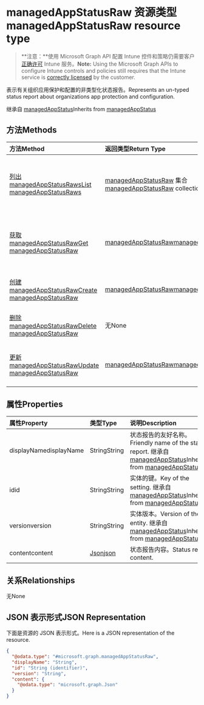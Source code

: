# <a name="managedappstatusraw-resource-type"></a><span data-ttu-id="a9c4f-101">managedAppStatusRaw 资源类型</span><span class="sxs-lookup"><span data-stu-id="a9c4f-101">managedAppStatusRaw resource type</span></span>

> <span data-ttu-id="a9c4f-102">**注意：**使用 Microsoft Graph API 配置 Intune 控件和策略仍需要客户[正确许可](https://go.microsoft.com/fwlink/?linkid=839381) Intune 服务。</span><span class="sxs-lookup"><span data-stu-id="a9c4f-102">**Note:** Using the Microsoft Graph APIs to configure Intune controls and policies still requires that the Intune service is [correctly licensed](https://go.microsoft.com/fwlink/?linkid=839381) by the customer.</span></span>

<span data-ttu-id="a9c4f-103">表示有关组织应用保护和配置的非类型化状态报告。</span><span class="sxs-lookup"><span data-stu-id="a9c4f-103">Represents an un-typed status report about organizations app protection and configuration.</span></span>

<span data-ttu-id="a9c4f-104">继承自 [managedAppStatus](../resources/intune_mam_managedappstatus.md)</span><span class="sxs-lookup"><span data-stu-id="a9c4f-104">Inherits from [managedAppStatus](../resources/intune_mam_managedappstatus.md)</span></span>

## <a name="methods"></a><span data-ttu-id="a9c4f-105">方法</span><span class="sxs-lookup"><span data-stu-id="a9c4f-105">Methods</span></span>
|<span data-ttu-id="a9c4f-106">方法</span><span class="sxs-lookup"><span data-stu-id="a9c4f-106">Method</span></span>|<span data-ttu-id="a9c4f-107">返回类型</span><span class="sxs-lookup"><span data-stu-id="a9c4f-107">Return Type</span></span>|<span data-ttu-id="a9c4f-108">说明</span><span class="sxs-lookup"><span data-stu-id="a9c4f-108">Description</span></span>|
|:---|:---|:---|
|[<span data-ttu-id="a9c4f-109">列出 managedAppStatusRaws</span><span class="sxs-lookup"><span data-stu-id="a9c4f-109">List managedAppStatusRaws</span></span>](../api/intune_mam_managedappstatusraw_list.md)|<span data-ttu-id="a9c4f-110">[managedAppStatusRaw](../resources/intune_mam_managedappstatusraw.md) 集合</span><span class="sxs-lookup"><span data-stu-id="a9c4f-110">[managedAppStatusRaw](../resources/intune_mam_managedappstatusraw.md) collection</span></span>|<span data-ttu-id="a9c4f-111">列出 [managedAppStatusRaw](../resources/intune_mam_managedappstatusraw.md) 对象的属性和关系。</span><span class="sxs-lookup"><span data-stu-id="a9c4f-111">List properties and relationships of the [managedAppStatusRaw](../resources/intune_mam_managedappstatusraw.md) objects.</span></span>|
|[<span data-ttu-id="a9c4f-112">获取 managedAppStatusRaw</span><span class="sxs-lookup"><span data-stu-id="a9c4f-112">Get managedAppStatusRaw</span></span>](../api/intune_mam_managedappstatusraw_get.md)|[<span data-ttu-id="a9c4f-113">managedAppStatusRaw</span><span class="sxs-lookup"><span data-stu-id="a9c4f-113">managedAppStatusRaw</span></span>](../resources/intune_mam_managedappstatusraw.md)|<span data-ttu-id="a9c4f-114">读取 [managedAppStatusRaw](../resources/intune_mam_managedappstatusraw.md) 对象的属性和关系。</span><span class="sxs-lookup"><span data-stu-id="a9c4f-114">Read properties and relationships of [plannerTaskDetails](../resources/intune_mam_managedappstatusraw.md) object.</span></span>|
|[<span data-ttu-id="a9c4f-115">创建 managedAppStatusRaw</span><span class="sxs-lookup"><span data-stu-id="a9c4f-115">Create managedAppStatusRaw</span></span>](../api/intune_mam_managedappstatusraw_create.md)|[<span data-ttu-id="a9c4f-116">managedAppStatusRaw</span><span class="sxs-lookup"><span data-stu-id="a9c4f-116">managedAppStatusRaw</span></span>](../resources/intune_mam_managedappstatusraw.md)|<span data-ttu-id="a9c4f-117">创建新的 [managedAppStatusRaw](../resources/intune_mam_managedappstatusraw.md) 对象。</span><span class="sxs-lookup"><span data-stu-id="a9c4f-117">Create a new [plannerBucket](../resources/intune_mam_managedappstatusraw.md) object.</span></span>|
|[<span data-ttu-id="a9c4f-118">删除 managedAppStatusRaw</span><span class="sxs-lookup"><span data-stu-id="a9c4f-118">Delete managedAppStatusRaw</span></span>](../api/intune_mam_managedappstatusraw_delete.md)|<span data-ttu-id="a9c4f-119">无</span><span class="sxs-lookup"><span data-stu-id="a9c4f-119">None</span></span>|<span data-ttu-id="a9c4f-120">删除 [managedAppStatusRaw](../resources/intune_mam_managedappstatusraw.md)。</span><span class="sxs-lookup"><span data-stu-id="a9c4f-120">Deletes a [managedAppStatusRaw](../resources/intune_mam_managedappstatusraw.md).</span></span>|
|[<span data-ttu-id="a9c4f-121">更新 managedAppStatusRaw</span><span class="sxs-lookup"><span data-stu-id="a9c4f-121">Update managedAppStatusRaw</span></span>](../api/intune_mam_managedappstatusraw_update.md)|[<span data-ttu-id="a9c4f-122">managedAppStatusRaw</span><span class="sxs-lookup"><span data-stu-id="a9c4f-122">managedAppStatusRaw</span></span>](../resources/intune_mam_managedappstatusraw.md)|<span data-ttu-id="a9c4f-123">更新 [managedAppStatusRaw](../resources/intune_mam_managedappstatusraw.md) 对象的属性。</span><span class="sxs-lookup"><span data-stu-id="a9c4f-123">Update the properties of a [calendar](../resources/intune_mam_managedappstatusraw.md) object.</span></span>|

## <a name="properties"></a><span data-ttu-id="a9c4f-124">属性</span><span class="sxs-lookup"><span data-stu-id="a9c4f-124">Properties</span></span>
|<span data-ttu-id="a9c4f-125">属性</span><span class="sxs-lookup"><span data-stu-id="a9c4f-125">Property</span></span>|<span data-ttu-id="a9c4f-126">类型</span><span class="sxs-lookup"><span data-stu-id="a9c4f-126">Type</span></span>|<span data-ttu-id="a9c4f-127">说明</span><span class="sxs-lookup"><span data-stu-id="a9c4f-127">Description</span></span>|
|:---|:---|:---|
|<span data-ttu-id="a9c4f-128">displayName</span><span class="sxs-lookup"><span data-stu-id="a9c4f-128">displayName</span></span>|<span data-ttu-id="a9c4f-129">String</span><span class="sxs-lookup"><span data-stu-id="a9c4f-129">String</span></span>|<span data-ttu-id="a9c4f-130">状态报告的友好名称。</span><span class="sxs-lookup"><span data-stu-id="a9c4f-130">Friendly name of the status report.</span></span> <span data-ttu-id="a9c4f-131">继承自 [managedAppStatus](../resources/intune_mam_managedappstatus.md)</span><span class="sxs-lookup"><span data-stu-id="a9c4f-131">Inherited from [managedAppStatus](../resources/intune_mam_managedappstatus.md)</span></span>|
|<span data-ttu-id="a9c4f-132">id</span><span class="sxs-lookup"><span data-stu-id="a9c4f-132">id</span></span>|<span data-ttu-id="a9c4f-133">String</span><span class="sxs-lookup"><span data-stu-id="a9c4f-133">String</span></span>|<span data-ttu-id="a9c4f-134">实体的键。</span><span class="sxs-lookup"><span data-stu-id="a9c4f-134">Key of the setting.</span></span> <span data-ttu-id="a9c4f-135">继承自 [managedAppStatus](../resources/intune_mam_managedappstatus.md)</span><span class="sxs-lookup"><span data-stu-id="a9c4f-135">Inherited from [managedAppStatus](../resources/intune_mam_managedappstatus.md)</span></span>|
|<span data-ttu-id="a9c4f-136">version</span><span class="sxs-lookup"><span data-stu-id="a9c4f-136">version</span></span>|<span data-ttu-id="a9c4f-137">String</span><span class="sxs-lookup"><span data-stu-id="a9c4f-137">String</span></span>|<span data-ttu-id="a9c4f-138">实体版本。</span><span class="sxs-lookup"><span data-stu-id="a9c4f-138">Version of the entity.</span></span> <span data-ttu-id="a9c4f-139">继承自 [managedAppStatus](../resources/intune_mam_managedappstatus.md)</span><span class="sxs-lookup"><span data-stu-id="a9c4f-139">Inherited from [managedAppStatus](../resources/intune_mam_managedappstatus.md)</span></span>|
|<span data-ttu-id="a9c4f-140">content</span><span class="sxs-lookup"><span data-stu-id="a9c4f-140">content</span></span>|[<span data-ttu-id="a9c4f-141">Json</span><span class="sxs-lookup"><span data-stu-id="a9c4f-141">json</span></span>](../resources/intune_mam_json.md)|<span data-ttu-id="a9c4f-142">状态报告内容。</span><span class="sxs-lookup"><span data-stu-id="a9c4f-142">Status report content.</span></span>|

## <a name="relationships"></a><span data-ttu-id="a9c4f-143">关系</span><span class="sxs-lookup"><span data-stu-id="a9c4f-143">Relationships</span></span>
<span data-ttu-id="a9c4f-144">无</span><span class="sxs-lookup"><span data-stu-id="a9c4f-144">None</span></span>
## <a name="json-representation"></a><span data-ttu-id="a9c4f-145">JSON 表示形式</span><span class="sxs-lookup"><span data-stu-id="a9c4f-145">JSON Representation</span></span>
<span data-ttu-id="a9c4f-146">下面是资源的 JSON 表示形式。</span><span class="sxs-lookup"><span data-stu-id="a9c4f-146">Here is a JSON representation of the resource.</span></span>
<!-- {
  "blockType": "resource",
  "keyProperty": "id",
  "@odata.type": "microsoft.graph.managedAppStatusRaw"
}
-->
``` json
{
  "@odata.type": "#microsoft.graph.managedAppStatusRaw",
  "displayName": "String",
  "id": "String (identifier)",
  "version": "String",
  "content": {
    "@odata.type": "microsoft.graph.Json"
  }
}
```



